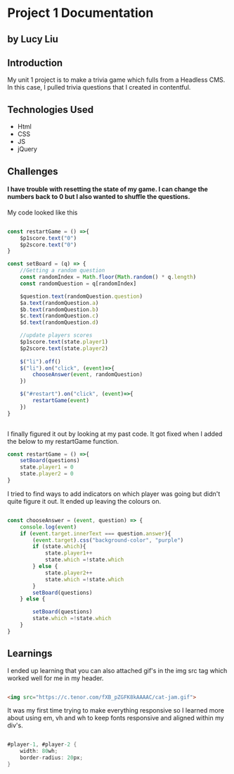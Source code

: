 # Project 1 Documentation 
## by Lucy Liu

## Introduction

My unit 1 project is to make a trivia game which fulls from a Headless CMS. In this case, I pulled trivia questions that I created in contentful. 

## Technologies Used
- Html
- CSS
- JS
- jQuery 

## Challenges
#### I have trouble with resetting the state of my game. I can change the numbers back to 0 but I also wanted to shuffle the questions. 

My code looked like this 

```js

const restartGame = () =>{
    $p1score.text("0")
    $p2score.text("0")
}

const setBoard = (q) => {
    //Getting a random question
    const randomIndex = Math.floor(Math.random() * q.length)
    const randomQuestion = q[randomIndex]

    $question.text(randomQuestion.question)
    $a.text(randomQuestion.a)
    $b.text(randomQuestion.b)
    $c.text(randomQuestion.c)
    $d.text(randomQuestion.d)

    //update players scores
    $p1score.text(state.player1)
    $p2score.text(state.player2)
    
    $("li").off()
    $("li").on("click", (event)=>{
        chooseAnswer(event, randomQuestion)
    })     

    $("#restart").on("click", (event)=>{
        restartGame(event)
    })
} 
 
```

I finally figured it out by looking at my past code. It got fixed when I added the below to my restartGame function. 

```js
const restartGame = () =>{
    setBoard(questions)
    state.player1 = 0
    state.player2 = 0
}

```

I tried to find ways to add indicators on which player was going but didn't quite figure it out. 
It ended up leaving the colours on. 

```js

const chooseAnswer = (event, question) => {
    console.log(event)
    if (event.target.innerText === question.answer){
        (event.target).css("background-color", "purple")
        if (state.which){
            state.player1++
            state.which =!state.which
        } else {
            state.player2++
            state.which =!state.which
        }
        setBoard(questions)
    } else {

        setBoard(questions)
        state.which =!state.which
    }
}
```

## Learnings

I ended up learning that you can also attached gif's in the img src tag which worked well for me in my header.

```html

<img src="https://c.tenor.com/fXB_pZGFK8kAAAAC/cat-jam.gif">

```

It was my first time trying to make everything responsive so I learned more about using em, vh and wh to keep fonts responsive and aligned within my div's. 

```cs

#player-1, #player-2 {
    width: 80wh;
    border-radius: 20px;
}
```

